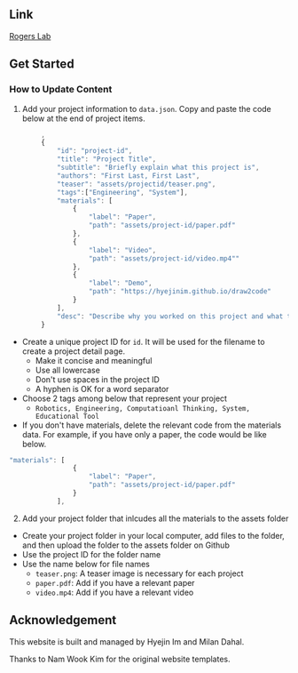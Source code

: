 ## Link

[Rogers Lab](https://hyejinim.github.io/rogerslab)

## Get Started

### How to Update Content
1. Add your project information to `data.json`. Copy and paste the code below at the end of project items. 
```javascript
        ,
        {
            "id": "project-id",
            "title": "Project Title",
            "subtitle": "Briefly explain what this project is",
            "authors": "First Last, First Last",
            "teaser": "assets/projectid/teaser.png",
            "tags":["Engineering", "System"],
            "materials": [
                { 
                    "label": "Paper",
                    "path": "assets/project-id/paper.pdf"
                },
                { 
                    "label": "Video",
                    "path": "assets/project-id/video.mp4""
                },
                { 
                    "label": "Demo",
                    "path": "https://hyejinim.github.io/draw2code"
                }
            ],
            "desc": "Describe why you worked on this project and what this project is."
        }
```
* Create a unique project ID for `id`. It will be used for the filename to create a project detail page.
  * Make it concise and meaningful
  * Use all lowercase
  * Don't use spaces in the project ID
  * A hyphen is OK for a word separator
* Choose 2 tags among below that represent your project
  * `Robotics, Engineering, Computatioanl Thinking, System, Educational Tool`
* If you don't have materials, delete the relevant code from the materials data. For example, if you have only a paper, the code would be like below.
```javascript
"materials": [
                { 
                    "label": "Paper",
                    "path": "assets/project-id/paper.pdf"
                }
            ],
```
2. Add your project folder that inlcudes all the materials to the assets folder
* Create your project folder in your local computer, add files to the folder, and then upload the folder to the assets folder on Github
* Use the project ID for the folder name
* Use the name below for file names
  * `teaser.png`: A teaser image is necessary for each project
  * `paper.pdf`: Add if you have a relevant paper
  * `video.mp4`: Add if you have a relevant video
 

## Acknowledgement
This website is built and managed by Hyejin Im and Milan Dahal.

Thanks to Nam Wook Kim for the original website templates.
